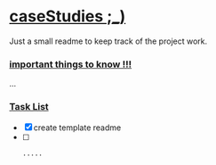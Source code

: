 # <ins> caseStudies ;_) </ins>

Just a small readme to keep track of the project work.

###  <ins> important things to know !!! </ins>

...

### <ins> Task List </ins>

- [x]    create template readme
- [ ]     .....
